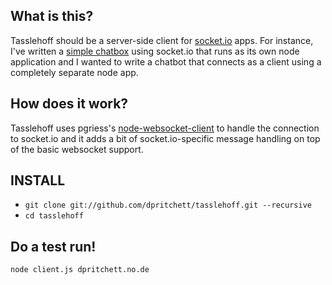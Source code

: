 What is this?
-------------
Tasslehoff should be a server-side client for [socket.io](http://github.com/LearnBoost/Socket.IO-node) apps.  For instance, I've written a [simple chatbox](http://github.com/dpritchett/chatbox) using socket.io that runs as its own node application and I wanted to write a chatbot that connects as a client using a completely separate node app.

How does it work?
-----------------
Tasslehoff uses pgriess's [node-websocket-client](http://github.com/pgriess/node-websocket-client) to handle the connection to socket.io and it adds a bit of socket.io-specific message handling on top of the basic websocket support.

INSTALL
-------
* `git clone git://github.com/dpritchett/tasslehoff.git --recursive`
* `cd tasslehoff`

Do a test run!
--------------
`node client.js dpritchett.no.de`

